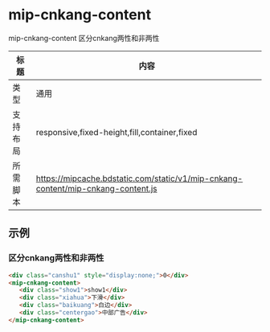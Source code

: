 # mip-cnkang-content

mip-cnkang-content 区分cnkang两性和非两性

标题|内容
----|----
类型|通用
支持布局|responsive,fixed-height,fill,container,fixed
所需脚本|https://mipcache.bdstatic.com/static/v1/mip-cnkang-content/mip-cnkang-content.js

## 示例

###  区分cnkang两性和非两性
```html
<div class="canshu1" style="display:none;">0</div>
<mip-cnkang-content>
   <div class="show1">show1</div>
   <div class="xiahua">下滑</div>
   <div class="baikuang">白边</div>
   <div class="centergao">中部广告</div>
</mip-cnkang-content>
```  


